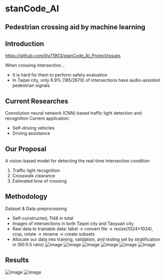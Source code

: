 # stanCode_AI
## Pedestrian crossing aid by machine learning


## Introduction
https://github.com/lily71903/stanCode_AI_Project/issues

When crossing intersection...
  * It is hard for them to perform safety evaluation
  * In Taipei city, only 6.9% (185/2679) of intersections have audio-assisted pedestrian signals


## Current Researches
Convolution neural network (CNN) based traffic light detection and recognition
Current application:
  *	Self-driving vehicles
  *	Driving assistance

## Our Proposal
A vision-based model for detecting the real-time intersection condition
1.	Traffic light recognition
2.	Crosswalk clearance
3.	Estimated time of crossing

## Methodology
Dataset & Data-preprocessing
  * Self-constructed, 1148 in total
  * Images of intersections in both Taipei city and Taoyuan city
  * Raw data to trainable data: label → convert file → resize(1024*1024), crop, rotate → rename → create subsets
  * Allocate our data into training, validation, and testing set by stratification in (90:5:5 ratio)
![image](https://user-images.githubusercontent.com/83638647/132990419-ea1e8f85-fe56-41e4-8010-e53b30ed7439.png)
![image](https://user-images.githubusercontent.com/83638647/132990421-ee5919b7-a339-4994-8af3-b79c82a64ab6.png)
![image](https://user-images.githubusercontent.com/83638647/132990424-fdadd7b1-8dbc-49fb-9acb-867f283419cb.png)
![image](https://user-images.githubusercontent.com/83638647/132990425-d6d4b2f0-7a01-4472-b998-c962d897a723.png)
![image](https://user-images.githubusercontent.com/83638647/132990433-9b7637e3-d3f3-42d8-9762-5fa848c92d9c.png)
![image](https://user-images.githubusercontent.com/83638647/132990437-7c1eff7e-31cf-416e-9489-5cdf94685c0f.png)


 
## Results
![image](https://user-images.githubusercontent.com/83638647/132990192-6f9892e6-f66b-4967-8061-dab32100bdfd.png)
![image](https://user-images.githubusercontent.com/83638647/132990194-05ec6fac-8aff-4460-a812-19abbdc2e51e.png)

